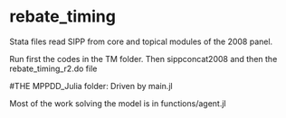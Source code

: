 # rebate_timing

Stata files read SIPP from core and topical modules of the 2008 panel.

Run first the codes in the TM folder. Then sippconcat2008 and then the rebate_timing_r2.do file

#THE MPPDD_Julia folder:
Driven by main.jl

Most of the work solving the model is in functions/agent.jl
